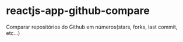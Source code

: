 # reactjs-app-github-compare
Comparar repositórios do Github em números(stars, forks, last commit, etc...)
